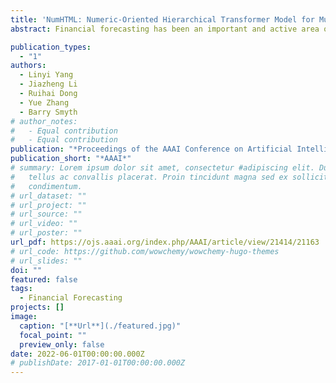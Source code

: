 ```yaml
---
title: 'NumHTML: Numeric-Oriented Hierarchical Transformer Model for Multi-Task Financial Forecasting'
abstract: Financial forecasting has been an important and active area of machine learning research because of the challenges it presents and the potential rewards that even minor improvements in prediction accuracy or forecasting may entail. Traditionally, financial forecasting has heavily relied on quantitative indicators and metrics derived from structured financial statements. Earnings conference call data, including text and audio, is an important source of unstructured data that has been used for various prediction tasks using deep earning and related approaches. However, current deep learning-based methods are limited in the way that they deal with numeric data; numbers are typically treated as plain-text tokens without taking advantage of their underlying numeric structure. This paper describes a numeric-oriented hierarchical transformer model (NumHTML) to predict stock returns, and financial risk using multi-modal aligned earnings calls data by taking advantage of the different categories of numbers (monetary, temporal, percentages etc.) and their magnitude. We present the results of a comprehensive evaluation of NumHTML against several state-of-the-art baselines using a real-world publicly available dataset. The results indicate that NumHTML significantly outperforms the current state-of-the-art across a variety of evaluation metrics and that it has the potential to offer significant financial gains in a practical trading context.

publication_types:
  - "1"
authors:
  - Linyi Yang
  - Jiazheng Li
  - Ruihai Dong
  - Yue Zhang
  - Barry Smyth
# author_notes:
#   - Equal contribution
#   - Equal contribution
publication: "*Proceedings of the AAAI Conference on Artificial Intelligence*"
publication_short: "*AAAI*"
# summary: Lorem ipsum dolor sit amet, consectetur #adipiscing elit. Duis posuere
#   tellus ac convallis placerat. Proin tincidunt magna sed ex sollicitudin
#   condimentum.
# url_dataset: ""
# url_project: ""
# url_source: ""
# url_video: ""
# url_poster: ""
url_pdf: https://ojs.aaai.org/index.php/AAAI/article/view/21414/21163
# url_code: https://github.com/wowchemy/wowchemy-hugo-themes
# url_slides: ""
doi: ""
featured: false
tags:
  - Financial Forecasting
projects: []
image:
  caption: "[**Url**](./featured.jpg)"
  focal_point: ""
  preview_only: false
date: 2022-06-01T00:00:00.000Z
# publishDate: 2017-01-01T00:00:00.000Z
---
```

